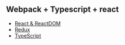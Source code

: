 ## Webpack + Typescript + react

- [React & ReactDOM](http://facebook.github.io/react/)
- [Redux](https://github.com/rackt/redux)
- [TypeScript](http://www.typescriptlang.org/)

